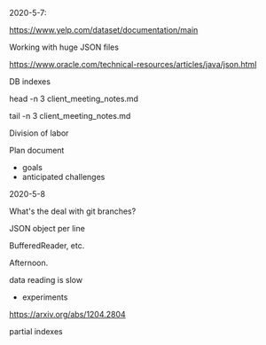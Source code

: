 2020-5-7:

https://www.yelp.com/dataset/documentation/main

Working with huge JSON files

https://www.oracle.com/technical-resources/articles/java/json.html

DB indexes

head -n 3 client_meeting_notes.md

tail -n 3 client_meeting_notes.md

Division of labor

Plan document
  - goals
  - anticipated challenges

2020-5-8

What's the deal with git branches?

JSON object per line

BufferedReader, etc.

Afternoon.

data reading is slow
  - experiments

https://arxiv.org/abs/1204.2804

partial indexes

